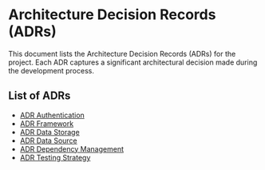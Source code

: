 # Architecture Decision Records (ADRs)

This document lists the Architecture Decision Records (ADRs) for the project. 
Each ADR captures a significant architectural decision made during the development process.

## List of ADRs

- [ADR Authentication](adr-authentication.md)
- [ADR Framework](adr-basic-technology.md)
- [ADR Data Storage](adr-data-storage.md)
- [ADR Data Source](adr-data-source.md)
- [ADR Dependency Management](adr-dependency-management.md)
- [ADR Testing Strategy](adr-testing.md)
